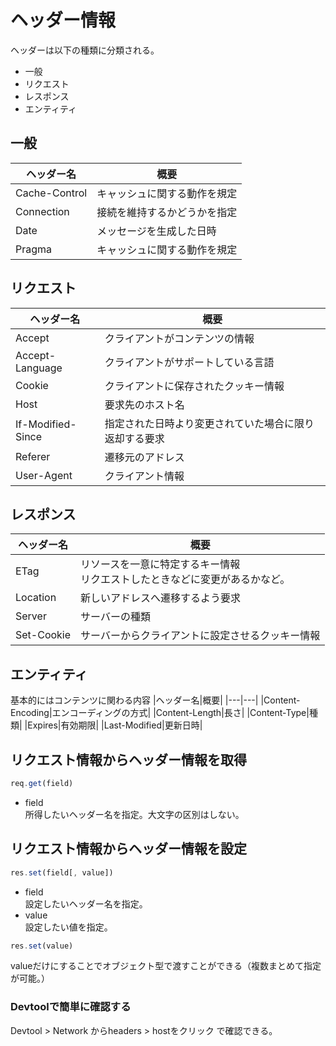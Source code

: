 # ヘッダー情報
ヘッダーは以下の種類に分類される。
- 一般
- リクエスト
- レスポンス
- エンティティ

## 一般
|ヘッダー名|概要|
|---|---|
|Cache-Control|キャッシュに関する動作を規定|
|Connection|接続を維持するかどうかを指定|
|Date|メッセージを生成した日時|
|Pragma|キャッシュに関する動作を規定|

## リクエスト
|ヘッダー名|概要|
|---|---|
|Accept|クライアントがコンテンツの情報|
|Accept-Language|クライアントがサポートしている言語|
|Cookie|クライアントに保存されたクッキー情報|
|Host|要求先のホスト名|
|If-Modified-Since|指定された日時より変更されていた場合に限り返却する要求|
|Referer|遷移元のアドレス|
|User-Agent|クライアント情報|

## レスポンス
|ヘッダー名|概要|
|---|---|
|ETag|リソースを一意に特定するキー情報<br>リクエストしたときなどに変更があるかなど。|
|Location|新しいアドレスへ遷移するよう要求|
|Server|サーバーの種類|
|Set-Cookie|サーバーからクライアントに設定させるクッキー情報|

## エンティティ
基本的にはコンテンツに関わる内容
|ヘッダー名|概要|
|---|---|
|Content-Encoding|エンコーディングの方式|
|Content-Length|長さ|
|Content-Type|種類|
|Expires|有効期限|
|Last-Modified|更新日時|

## リクエスト情報からヘッダー情報を取得
```js
req.get(field)
```
- field  
所得したいヘッダー名を指定。大文字の区別はしない。

## リクエスト情報からヘッダー情報を設定
```js
res.set(field[, value])
```
- field  
設定したいヘッダー名を指定。
- value  
設定したい値を指定。
```js
res.set(value)
```
valueだけにすることでオブジェクト型で渡すことができる（複数まとめて指定が可能。）

### Devtoolで簡単に確認する
Devtool > Network からheaders > hostをクリック で確認できる。  